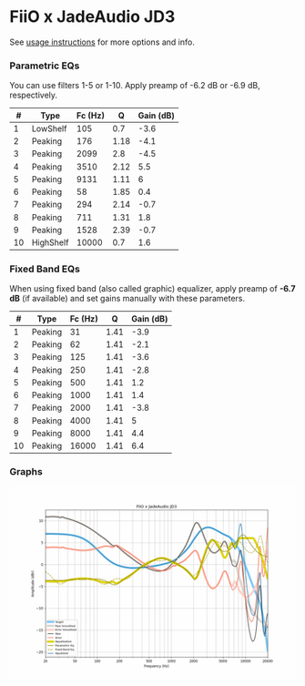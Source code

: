 # FiiO x JadeAudio JD3
See [usage instructions](https://github.com/jaakkopasanen/AutoEq#usage) for more options and info.

### Parametric EQs
You can use filters 1-5 or 1-10. Apply preamp of -6.2 dB or -6.9 dB, respectively.

|   # | Type      |   Fc (Hz) |    Q |   Gain (dB) |
|-----|-----------|-----------|------|-------------|
|   1 | LowShelf  |       105 | 0.7  |        -3.6 |
|   2 | Peaking   |       176 | 1.18 |        -4.1 |
|   3 | Peaking   |      2099 | 2.8  |        -4.5 |
|   4 | Peaking   |      3510 | 2.12 |         5.5 |
|   5 | Peaking   |      9131 | 1.11 |         6   |
|   6 | Peaking   |        58 | 1.85 |         0.4 |
|   7 | Peaking   |       294 | 2.14 |        -0.7 |
|   8 | Peaking   |       711 | 1.31 |         1.8 |
|   9 | Peaking   |      1528 | 2.39 |        -0.7 |
|  10 | HighShelf |     10000 | 0.7  |         1.6 |

### Fixed Band EQs
When using fixed band (also called graphic) equalizer, apply preamp of **-6.7 dB** (if available) and set gains manually with these parameters.

|   # | Type    |   Fc (Hz) |    Q |   Gain (dB) |
|-----|---------|-----------|------|-------------|
|   1 | Peaking |        31 | 1.41 |        -3.9 |
|   2 | Peaking |        62 | 1.41 |        -2.1 |
|   3 | Peaking |       125 | 1.41 |        -3.6 |
|   4 | Peaking |       250 | 1.41 |        -2.8 |
|   5 | Peaking |       500 | 1.41 |         1.2 |
|   6 | Peaking |      1000 | 1.41 |         1.4 |
|   7 | Peaking |      2000 | 1.41 |        -3.8 |
|   8 | Peaking |      4000 | 1.41 |         5   |
|   9 | Peaking |      8000 | 1.41 |         4.4 |
|  10 | Peaking |     16000 | 1.41 |         6.4 |

### Graphs
![](./FiiO%20x%20JadeAudio%20JD3.png)

